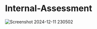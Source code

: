# Internal-Assessment

![Screenshot 2024-12-11 230502](https://github.com/user-attachments/assets/fe9e076f-eb31-409f-80f1-2ee608d40e72)
